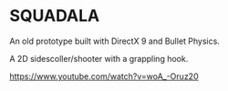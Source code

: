 # SQUADALA
An old prototype built with DirectX 9 and Bullet Physics.

A 2D sidescoller/shooter with a grappling hook.

https://www.youtube.com/watch?v=woA_-Oruz20
